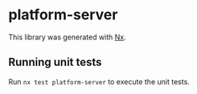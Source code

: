 # platform-server

This library was generated with [Nx](https://nx.dev).

## Running unit tests

Run `nx test platform-server` to execute the unit tests.
